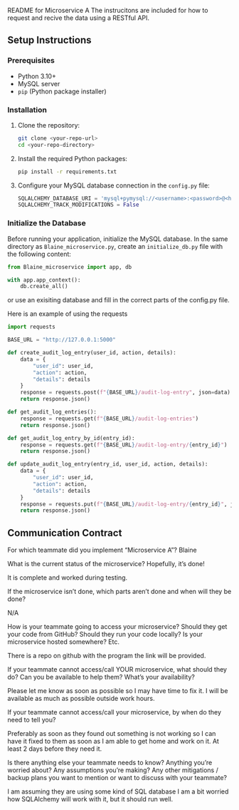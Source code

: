 README for Microservice A
The instrucitons are included for how to request and recive the data using a RESTful API.
## Setup Instructions

### Prerequisites

- Python 3.10+
- MySQL server
- `pip` (Python package installer)

### Installation

1. Clone the repository:

    ```bash
    git clone <your-repo-url>
    cd <your-repo-directory>
    ```

2. Install the required Python packages:

    ```bash
    pip install -r requirements.txt
    ```

3. Configure your MySQL database connection in the `config.py` file:

    ```python
    SQLALCHEMY_DATABASE_URI = 'mysql+pymysql://<username>:<password>@<host>:<port>/<database_name>'
    SQLALCHEMY_TRACK_MODIFICATIONS = False
    ```

### Initialize the Database

Before running your application, initialize the MySQL database. In the same directory as `Blaine_microservice.py`, create an `initialize_db.py` file with the following content:

```python
from Blaine_microservice import app, db

with app.app_context():
    db.create_all()
```
or use an exisiting database and fill in the correct parts of the config.py file.

Here is an example of using the requests

```python
import requests

BASE_URL = "http://127.0.0.1:5000"

def create_audit_log_entry(user_id, action, details):
    data = {
        "user_id": user_id,
        "action": action,
        "details": details
    }
    response = requests.post(f"{BASE_URL}/audit-log-entry", json=data)
    return response.json()

def get_audit_log_entries():
    response = requests.get(f"{BASE_URL}/audit-log-entries")
    return response.json()

def get_audit_log_entry_by_id(entry_id):
    response = requests.get(f"{BASE_URL}/audit-log-entry/{entry_id}")
    return response.json()

def update_audit_log_entry(entry_id, user_id, action, details):
    data = {
        "user_id": user_id,
        "action": action,
        "details": details
    }
    response = requests.put(f"{BASE_URL}/audit-log-entry/{entry_id}", json=data)
    return response.json()
```

## Communication Contract

For which teammate did you implement “Microservice A”?
Blaine

What is the current status of the microservice? Hopefully, it’s done!

It is complete and worked during testing.

If the microservice isn’t done, which parts aren’t done and when will they be done?

N/A

How is your teammate going to access your microservice? Should they get your code from GitHub? Should they run your code locally? Is your microservice hosted somewhere? Etc.

There is a repo on github with the program the link will be provided.

If your teammate cannot access/call YOUR microservice, what should they do? Can you be available to help them? What’s your availability?

Please let me know as soon as possible so I may have time to fix it. I will be available as much as possible outside work hours.

If your teammate cannot access/call your microservice, by when do they need to tell you?

Preferably as soon as they found out something is not working so I can have it fixed to them as soon as I am able to get home and work on it. At least 2 days before they need it.

Is there anything else your teammate needs to know? Anything you’re worried about? Any assumptions you’re making? Any other mitigations / backup plans you want to mention or want to discuss with your teammate?

I am assuming they are using some kind of SQL database I am a bit worried how SQLAlchemy will work with it, but it should run well. 

